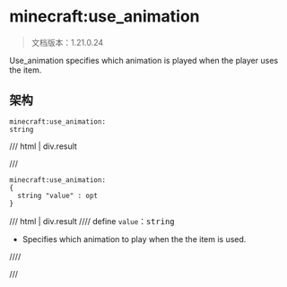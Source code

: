 # minecraft:use_animation

> 文档版本：1.21.0.24

Use_animation specifies which animation is played when the player uses the item.

## 架构

```mcschema
minecraft:use_animation:
string

```

/// html | div.result

///


```mcschema
minecraft:use_animation:
{
  string "value" : opt
}

```

/// html | div.result
//// define
`value`：<samp>string</samp>

- Specifies which animation to play when the the item is used.


////


///


